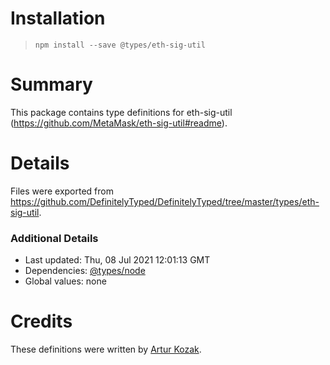 # Installation
> `npm install --save @types/eth-sig-util`

# Summary
This package contains type definitions for eth-sig-util (https://github.com/MetaMask/eth-sig-util#readme).

# Details
Files were exported from https://github.com/DefinitelyTyped/DefinitelyTyped/tree/master/types/eth-sig-util.

### Additional Details
 * Last updated: Thu, 08 Jul 2021 12:01:13 GMT
 * Dependencies: [@types/node](https://npmjs.com/package/@types/node)
 * Global values: none

# Credits
These definitions were written by [Artur Kozak](https://github.com/quezak).
